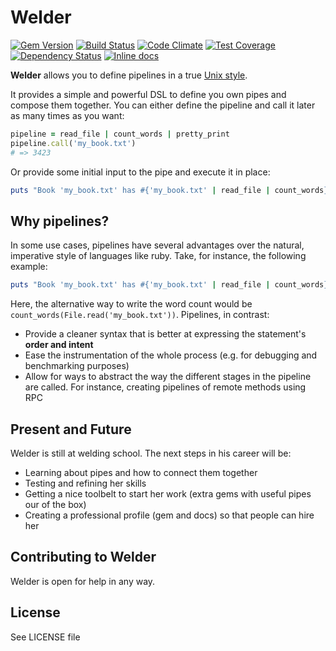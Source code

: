 # Welder

[![Gem Version](https://badge.fury.io/rb/welder.svg)](https://badge.fury.io/rb/welder)
[![Build Status](https://travis-ci.org/rb-welder/welder.svg?branch=master)](https://travis-ci.org/rb-welder/welder)
[![Code Climate](https://codeclimate.com/github/rb-welder/welder/badges/gpa.svg)](https://codeclimate.com/github/rb-welder/welder)
[![Test Coverage](https://codeclimate.com/github/rb-welder/welder/badges/coverage.svg)](https://codeclimate.com/github/rb-welder/welder/coverage)
[![Dependency Status](https://gemnasium.com/rb-welder/welder.svg)](https://gemnasium.com/rb-welder/welder)
[![Inline docs](http://inch-ci.org/github/rb-welder/welder.svg?branch=master)](http://inch-ci.org/github/rb-welder/welder)

**Welder** allows you to define pipelines in a true [Unix style](https://en.wikipedia.org/wiki/Pipeline_(Unix)).

It provides a simple and powerful DSL to define you own pipes and compose them together. You can either define the pipeline and call it later as many times as you want:
```ruby
pipeline = read_file | count_words | pretty_print
pipeline.call('my_book.txt')
# => 3423
```

Or provide some initial input to the pipe and execute it in place:
```ruby
puts "Book 'my_book.txt' has #{'my_book.txt' | read_file | count_words} words"
```



## Why pipelines?

In some use cases, pipelines have several advantages over the natural, imperative style of languages like ruby. Take, for instance, the following example:
```ruby
puts "Book 'my_book.txt' has #{'my_book.txt' | read_file | count_words} words"
```

Here, the alternative way to write the word count would be `count_words(File.read('my_book.txt'))`. Pipelines, in contrast:
* Provide a cleaner syntax that is better at expressing the statement's **order and intent**
* Ease the instrumentation of the whole process (e.g. for debugging and benchmarking purposes)
* Allow for ways to abstract the way the different stages in the pipeline are called. For instance, creating pipelines of remote methods using RPC


## Present and Future

Welder is still at welding school. The next steps in his career will be:
* Learning about pipes and how to connect them together
* Testing and refining her skills
* Getting a nice toolbelt to start her work (extra gems with useful pipes our of the box)
* Creating a professional profile (gem and docs) so that people can hire her


## Contributing to Welder

Welder is open for help in any way.



## License

See LICENSE file